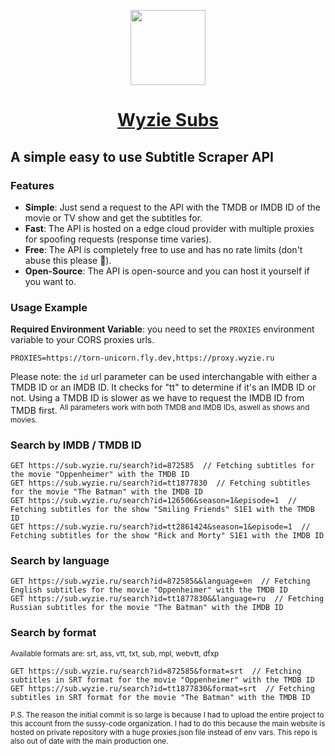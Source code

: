 <p align="center">
  <a href="https://sub.wyzie.ru/">
    <img src="https://i.postimg.cc/L5ppKYC5/cclogo.png" height="120">
    <h1 align="center">Wyzie Subs</h1>
  </a>
</p>

## A simple easy to use Subtitle Scraper API

### Features
- **Simple**: Just send a request to the API with the TMDB or IMDB ID of the movie or TV show and get the subtitles for.
- **Fast**: The API is hosted on a edge cloud provider with multiple proxies for spoofing requests (response time varies).
- **Free**: The API is completely free to use and has no rate limits (don't abuse this please 🙏).
- **Open-Source**: The API is open-source and you can host it yourself if you want to.

### Usage Example

**Required Environment Variable**: you need to set the `PROXIES` environment variable to your CORS proxies urls.

```
PROXIES=https://torn-unicorn.fly.dev,https://proxy.wyzie.ru
```

Please note: the `id` url parameter can be used interchangable with either a TMDB ID or an IMDB ID. It checks for "tt" to determine if it's an IMDB ID or not. Using a TMDB ID is slower as we have to request the IMDB ID from TMDB first.
<sup>
  All parameters work with both TMDB and IMDB IDs, aswell as shows and movies.
</sup>

### Search by IMDB / TMDB ID
```http
GET https://sub.wyzie.ru/search?id=872585  // Fetching subtitles for the movie "Oppenheimer" with the TMDB ID
GET https://sub.wyzie.ru/search?id=tt1877830  // Fetching subtitles for the movie "The Batman" with the IMDB ID
GET https://sub.wyzie.ru/search?id=126506&season=1&episode=1  // Fetching subtitles for the show "Smiling Friends" S1E1 with the TMDB ID
GET https://sub.wyzie.ru/search?id=tt2861424&season=1&episode=1  // Fetching subtitles for the show "Rick and Morty" S1E1 with the IMDB ID
```

### Search by language
```http
GET https://sub.wyzie.ru/search?id=872585&&language=en  // Fetching English subtitles for the movie "Oppenheimer" with the TMDB ID
GET https://sub.wyzie.ru/search?id=tt1877830&&language=ru  // Fetching Russian subtitles for the movie "The Batman" with the IMDB ID
```

### Search by format
<sup>
  Available formats are: srt, ass, vtt, txt, sub, mpl, webvtt, dfxp
</sup>

```http
GET https://sub.wyzie.ru/search?id=872585&format=srt  // Fetching subtitles in SRT format for the movie "Oppenheimer" with the TMDB ID
GET https://sub.wyzie.ru/search?id=tt1877830&format=srt  // Fetching subtitles in SRT format for the movie "The Batman" with the TMDB ID
```

<sup>
  P.S. The reason the initial commit is so large is because I had to upload the entire project to this account from the sussy-code organization. I had to do this because the main website is hosted on private repository with a huge proxies.json file instead of env vars. This repo is also out of date with the main production one.
</sup>
 
